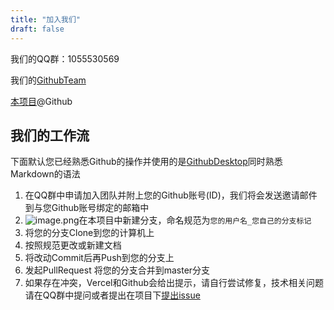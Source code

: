 ```yaml
---
title: "加入我们"
draft: false
---
```


我们的QQ群：1055530569

我们的[GithubTeam](https://github.com/orgs/surviveInHDU/)

[本项目](https://github.com/surviveInHDU/SurviveInHDU.github.io)@Github



## 我们的工作流

下面默认您已经熟悉Github的操作并使用的是[GithubDesktop](https://desktop.github.com/)同时熟悉Markdown的语法

1. 在QQ群中申请加入团队并附上您的Github账号(ID)，我们将会发送邀请邮件到与您Github账号绑定的邮箱中
2. ![image.png](https://i.loli.net/2021/01/26/8RKcJNmZXwMjrY4.png)在本项目中新建分支，命名规范为`您的用户名_您自己的分支标记`
3. 将您的分支Clone到您的计算机上
4. 按照规范更改或新建文档
5. 将改动Commit后再Push到您的分支上
6. 发起PullRequest 将您的分支合并到master分支
7. 如果存在冲突，Vercel和Github会给出提示，请自行尝试修复，技术相关问题请在QQ群中提问或者提出在项目下[提出issue](https://github.com/surviveInHDU/SurviveInHDU.github.io/issues/new)
